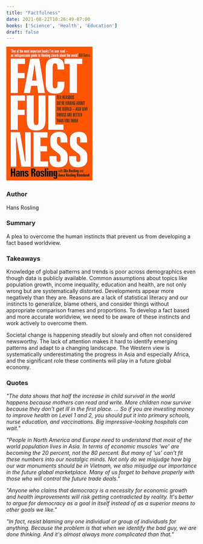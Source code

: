 ```yaml
---
title: "Factfulness"
date: 2021-08-22T10:26:49-07:00
books: ['Science', 'Health', 'Education']
draft: false 
---
```


![Factfulness](img/book_cover_factfulness.jpg)

### Author

Hans Rosling

### Summary

A plea to overcome the human instincts that prevent us from developing a fact based worldview.

### Takeaways

Knowledge of global patterns and trends is poor across demographics even though data is publicly available. Common assumptions about topics like population growth, income inequality, education and health, are not only wrong but are systematically distorted. Developments appear more negatively than they are. Reasons are a lack of statistical literacy and our instincts to generalize, blame others, and consider things without appropriate comparison frames and proportions. To develop a fact based and more accurate worldview, we need to be aware of these instincts and work actively to overcome them.

Societal change is happening steadily but slowly and often not considered newsworthy. The lack of attention makes it hard to identify emerging patterns and adapt to a changing landscape. The Western view is systematically underestimating the progress in Asia and especially Africa, and the significant role these continents will play in a future global economy.

### Quotes

*"The data shows that half the increase in child survival in the world happens because mothers can read and write. More children now survive because they don't get ill in the first place. ... So if you are investing money to improve health on Level 1 and 2, you should put it into primary schools, nurse education, and vaccinations. Big impressive-looking hospitals can wait."*

*"People in North America and Europe need to understand that most of the world population lives in Asia. In terms of economic muscles 'we' are becoming the 20 percent, not the 80 percent. But many of 'us' can't fit these numbers into our nostalgic minds. Not only do we misjudge how big our war monuments should be in Vietnam, we also misjudge our importance in the future global marketplace. Many of us forget to behave properly with those who will control the future trade deals."*

*"Anyone who claims that democracy is a necessity for economic growth and health improvements will risk getting contradicted by reality. It's better to argue for democracy as a goal in itself instead of as a superior means to other goals we like."*

*"In fact, resist blaming any one individual or group of individuals for anything. Because the problem is that when we identify the bad guy, we are done thinking. And it's almost always more complicated than that."*

